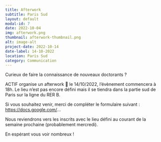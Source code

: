 ```yaml
---
title: Afterwork
subtitle: Paris Sud
layout: default
modal-id: 7
date: 2022-10-04
img: afterwork.png
thumbnail: afterwork-thumbnail.png
alt: image-alt
project-date: 2022-10-14
date-label: 14-10-2022
location: Paris Sud
category: Communication
---
```

Curieux de faire la connaissance de nouveaux doctorants ?

ACTIF organise un afterwork 🍺 le 14/10/2022, l’évènement commencera à 18h. Le lieu n’est pas encore défini mais il se tiendra dans la partie sud de Paris sur la ligne du RER B.

Si vous souhaitez venir, merci de compléter le formulaire suivant : <a href="https://docs.google.com/forms/d/e/1FAIpQLScLVFCQJGP1WJOliMjeU8eGjHWfk-qu3fkTySblBriUi78ypw/viewform?usp=sf_link" target="_blank">https://docs.google.com/... </a>


Nous reviendrons vers les inscrits avec le lieu défini au courant de la semaine prochaine (probablement mercredi).

En espérant vous voir nombreux !